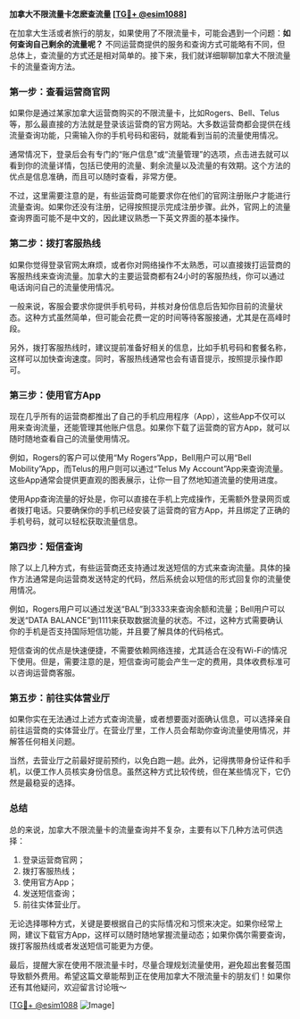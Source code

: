 **加拿大不限流量卡怎麽查流量 [[TG💪+ @esim1088](https://t.me/s/esim1088)]**

在加拿大生活或者旅行的朋友，如果使用了不限流量卡，可能会遇到一个问题：**如何查询自己剩余的流量呢？** 不同运营商提供的服务和查询方式可能略有不同，但总体上，查流量的方式还是相对简单的。接下来，我们就详细聊聊加拿大不限流量卡的流量查询方法。

### **第一步：查看运营商官网**
如果你是通过某家加拿大运营商购买的不限流量卡，比如Rogers、Bell、Telus等，那么最直接的方法就是登录该运营商的官方网站。大多数运营商都会提供在线流量查询功能，只需输入你的手机号码和密码，就能看到当前的流量使用情况。

通常情况下，登录后会有专门的“账户信息”或“流量管理”的选项，点击进去就可以看到你的流量详情，包括已使用的流量、剩余流量以及流量的有效期。这个方法的优点是信息准确，而且可以随时查看，非常方便。

不过，这里需要注意的是，有些运营商可能要求你在他们的官网注册账户才能进行流量查询。如果你还没有注册，记得按照提示完成注册步骤。此外，官网上的流量查询界面可能不是中文的，因此建议熟悉一下英文界面的基本操作。

### **第二步：拨打客服热线**
如果你觉得登录官网太麻烦，或者你对网络操作不太熟悉，可以直接拨打运营商的客服热线来查询流量。加拿大的主要运营商都有24小时的客服热线，你可以通过电话询问自己的流量使用情况。

一般来说，客服会要求你提供手机号码，并核对身份信息后告知你目前的流量状态。这种方式虽然简单，但可能会花费一定的时间等待客服接通，尤其是在高峰时段。

另外，拨打客服热线时，建议提前准备好相关的信息，比如手机号码和套餐名称，这样可以加快查询速度。同时，客服热线通常也会有语音提示，按照提示操作即可。

### **第三步：使用官方App**
现在几乎所有的运营商都推出了自己的手机应用程序（App），这些App不仅可以用来查询流量，还能管理其他账户信息。如果你下载了运营商的官方App，就可以随时随地查看自己的流量使用情况。

例如，Rogers的客户可以使用“My Rogers”App，Bell用户可以用“Bell Mobility”App，而Telus的用户则可以通过“Telus My Account”App来查询流量。这些App通常会提供更直观的图表展示，让你一目了然地知道流量的使用进度。

使用App查询流量的好处是，你可以直接在手机上完成操作，无需额外登录网页或者拨打电话。只要确保你的手机已经安装了运营商的官方App，并且绑定了正确的手机号码，就可以轻松获取流量信息。

### **第四步：短信查询**
除了以上几种方式，有些运营商还支持通过发送短信的方式来查询流量。具体的操作方法通常是向运营商发送特定的代码，然后系统会以短信的形式回复你的流量使用情况。

例如，Rogers用户可以通过发送“BAL”到3333来查询余额和流量；Bell用户可以发送“DATA BALANCE”到1111来获取数据流量的状态。不过，这种方式需要确认你的手机是否支持国际短信功能，并且要了解具体的代码格式。

短信查询的优点是快速便捷，不需要依赖网络连接，尤其适合在没有Wi-Fi的情况下使用。但是，需要注意的是，短信查询可能会产生一定的费用，具体收费标准可以咨询运营商客服。

### **第五步：前往实体营业厅**
如果你实在无法通过上述方式查询流量，或者想要面对面确认信息，可以选择亲自前往运营商的实体营业厅。在营业厅里，工作人员会帮助你查询流量使用情况，并解答任何相关问题。

当然，去营业厅之前最好提前预约，以免白跑一趟。此外，记得携带身份证件和手机，以便工作人员核实身份信息。虽然这种方式比较传统，但在某些情况下，它仍然是最稳妥的选择。

### **总结**
总的来说，加拿大不限流量卡的流量查询并不复杂，主要有以下几种方法可供选择：
1. 登录运营商官网；
2. 拨打客服热线；
3. 使用官方App；
4. 发送短信查询；
5. 前往实体营业厅。

无论选择哪种方式，关键是要根据自己的实际情况和习惯来决定。如果你经常上网，建议下载官方App，这样可以随时随地掌握流量动态；如果你偶尔需要查询，拨打客服热线或者发送短信可能更为方便。

最后，提醒大家在使用不限流量卡时，尽量合理规划流量使用，避免超出套餐范围导致额外费用。希望这篇文章能帮到正在使用加拿大不限流量卡的朋友们！如果你还有其他疑问，欢迎留言讨论哦～

[[TG💪+ @esim1088](https://t.me/s/esim1088) ![Image](https://i.postimg.cc/4NQfJmqS/Snipaste-2025-05-13-00-14-12.png)]